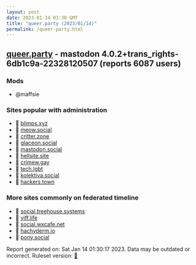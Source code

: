 ```yaml
---
layout: post
date: 2023-01-14 01:30 GMT
title: "queer.party (2023/01/14)"
permalink: /queer-party.html
---
```


## [queer.party](https://queer.party) - mastodon 4.0.2+trans_rights-6db1c9a-22328120507 (reports 6087 users)

### Mods
 * @maffsie

### Sites popular with administration

* 🐘 [blimps.xyz](/blimps-xyz.html)
* 🐘 [meow.social](/meow-social.html)
* 🐘 [critter.zone](/critter-zone.html)
* 🐘 [glaceon.social](/glaceon-social.html)
* 🐘 [mastodon.social](/mastodon-social.html)
* 🐘 [hellsite.site](/hellsite-site.html)
* 🐘 [crimew.gay](/crimew-gay.html)
* 🐘 [tech.lgbt](/tech-lgbt.html)
* 🐘 [kolektiva.social](/kolektiva-social.html)
* 🐘 [hackers.town](/hackers-town.html)

### More sites commonly on federated timeline

* 🐘 [social.treehouse.systems](/social-treehouse-systems.html)
* 🐘 [yiff.life](/yiff-life.html)
* 🐘 [social.wxcafe.net](/social-wxcafe-net.html)
* 🐘 [hachyderm.io](/hachyderm-io.html)
* 🐘 [pony.social](/pony-social.html)

Report generated on: Sat Jan 14 01:30:17 2023. Data may be outdated or incorrect.
Ruleset version: [🧁](/version-cupcake)

